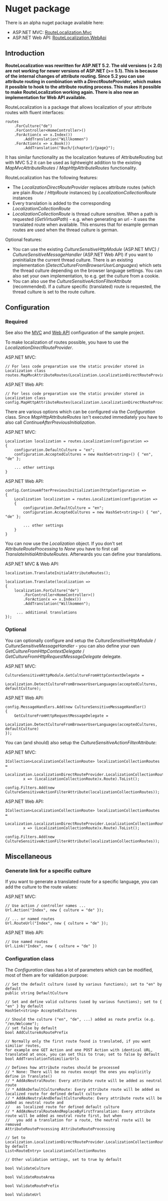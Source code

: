 # Nuget package

There is an alpha nuget package available here:

  * ASP.NET MVC: [RouteLocalization.Mvc](http://nuget.org/packages/RouteLocalization.Mvc)
  * ASP.NET Web API: [RouteLocalization.WebApi](http://nuget.org/packages/RouteLocalization.WebApi)

## Introduction

**RouteLocalization was rewritten for ASP.NET 5.2. The old versions (< 2.0) are not working for newer versions of ASP.NET (>= 5.1). This is because of the internal changes of attribute routing. Since 5.2 you can use attribute routing in combination with a *DirectRouteProvider*, which makes it possible to hook to the attribute routing process. This makes it possible to make RouteLocalization working again. There is also now an implementation for Web API available.**

RouteLocalization is a package that allows localization of your attribute routes with fluent interfaces:

    routes
        .ForCulture("de")
        .ForController<HomeController>()
        .ForAction(x => x.Index())
            .AddTranslation("Willkommen")
        .ForAction(x => x.Book())
            .AddTranslation("Buch/{chapter}/{page}");

It has similar functionality as the localization features of AttributeRouting but with MVC 5.2 it can be used as lightweight addition to the existing *MapMvcAttributeRoutes* / *MapHttpAttributeRoutes* functionality.

RouteLocalization has the following features:

  * The *LocalizationDirectRouteProvider* replaces attribute routes (which are plain *Route* / *HttpRoute* instances) by *LocalizationCollectionRoute* instances
  * Every translation is added to the corresponding *LocalizationCollectionRoute*
  * *LocalizationCollectionRoute* is thread culture sensitive. When a path is requested (*GetVirtualPath*) - e.g. when generating an url - it uses the translated route when available. This ensures that for example german routes are used when the thread culture is german.

Optional features:

  * You can use the existing *CultureSensitiveHttpModule* (ASP.NET MVC) / *CultureSensitiveMessageHandler* (ASP.NET Web API) if you want to preinitialize the current thread culture. There is an existing implementation (*DetectCultureFromBrowserUserLanguages*) which sets the thread culture depending on the browser language settings. You can also set your own implementation, to e.g. get the culture from a cookie.
  * You can also use the *CultureSensitiveActionFilterAttribute* (recommended). If a culture specific (translated) route is requested, the thread culture is set to the route culture.

## Configuration

### Required

See also the [MVC](RouteLocalization.Mvc.Sample/App_Start/RouteConfig.cs) and [Web API](RouteLocalization.Http.Sample/App_Start/WebApiConfig.cs) configuration of the sample project.

To make localization of routes possible, you have to use the *LocalizationDirectRouteProvider*.

ASP.NET MVC:

    // For less code preparation use the static provider stored in Localization class
    routes.MapMvcAttributeRoutes(Localization.LocalizationDirectRouteProvider);

ASP.NET Web API:

    // For less code preparation use the static provider stored in Localization class
    config.MapHttpAttributeRoutes(Localization.LocalizationDirectRouteProvider);

There are various options which can be configured via the *Configuration* class. Since *MapHttpAttributeRoutes* isn't executed immediately you have to also call *ContinueAfterPreviousInitialization*.

ASP.NET MVC:

    Localization localization = routes.Localization(configuration =>
    {
        configuration.DefaultCulture = "en";
        configuration.AcceptedCultures = new HashSet<string>() { "en", "de" };

        ... other settings
    }

ASP.NET Web API:

    config.ContinueAfterPreviousInitialization(httpConfiguration =>
    {
        Localization localization = routes.Localization(configuration =>
        {
            configuration.DefaultCulture = "en";
            configuration.AcceptedCultures = new HashSet<string>() { "en", "de" };

            ... other settings
        }
    }

You can now use the *Localization* object. If you don't set *AttributeRouteProcessing* to *None* you have to first call *TranslateInitialAttributeRoutes*. Afterwards you can define your translations.

ASP.NET MVC & Web API:

    localization.TranslateInitialAttributeRoutes();

    localization.Translate(localization =>
    {
        localization.ForCulture("de")
            .ForController<HomeController>()
            .ForAction(x => x.Index())
            .AddTranslation("Willkommen");

         ... additional translations
    });

### Optional

You can optionally configure and setup the *CultureSensitiveHttpModule* / *CultureSensitiveMessageHandler* - you can also define your own *GetCultureFromHttpContextDelegate* / *GetCultureFromHttpRequestMessageDelegate* delegate.

ASP.NET MVC:

    CultureSensitiveHttpModule.GetCultureFromHttpContextDelegate =
        Localization.DetectCultureFromBrowserUserLanguages(acceptedCultures, defaultCulture);

ASP.NET Web API:

    config.MessageHandlers.Add(new CultureSensitiveMessageHandler()
    {
        GetCultureFromHttpRequestMessageDelegate =
            Localization.DetectCultureFromBrowserUserLanguages(acceptedCultures, defaultCulture)
    });

You can (and should) also setup the *CultureSensitiveActionFilterAttribute*:

ASP.NET MVC:

    ICollection<LocalizationCollectionRoute> localizationCollectionRoutes =
        Localization.LocalizationDirectRouteProvider.LocalizationCollectionRoutes.Select(
            x => (LocalizationCollectionRoute)x.Route).ToList();

    config.Filters.Add(new CultureSensitiveActionFilterAttribute(localizationCollectionRoutes));

ASP.NET Web API:

    ICollection<LocalizationCollectionRoute> localizationCollectionRoutes =
        Localization.LocalizationDirectRouteProvider.LocalizationCollectionRoutes.Select(
            x => (LocalizationCollectionRoute)x.Route).ToList();

    config.Filters.Add(new CultureSensitiveActionFilterAttribute(localizationCollectionRoutes));

## Miscellaneous

### Generate link for a specific culture

If you want to generate a translated route for a specific language, you can add the culture to the route values:

ASP.NET MVC:

    // Use action / controller names ...
    Url.Action("Index", new { culture = "de" });

    // ... or named routes
    Url.RouteUrl("Index", new { culture = "de" });

ASP.NET Web API:

    // Use named routes
    Url.Link("Index", new { culture = "de" })

### Configuration class

The *Configuration* class has a lot of parameters which can be modified, most of them are for validation purpose:

    // Set the default culture (used by various functions); set to "en" by default
    public string DefaultCulture

    // Set and define valid cultures (used by various functions); set to { "en" } by default
    HashSet<string> AcceptedCultures

    // Should the culture ("en", "de", ...) added as route prefix (e.g. "/en/Welcome");
    // set false by default
    bool AddCultureAsRoutePrefix 

    // Normally only the first route found is translated, if you want similiar routes,
    for example one GET Action and one POST Action with identical URL,
    translated at once, you can set this to true; set to false by default
    bool AddTranslationToSimiliarUrls

    // Defines how attribute routes should be processed
    // * None: There will be no routes except the ones you explicitly define in Translate()
    // * AddAsNeutralRoute: Every attribute route will be added as neutral route
    // * AddAsDefaultCultureRoute: Every attribute route will be added as localized route for defined default culture
    // * AddAsNeutralAndDefaultCultureRoute: Every attribute route will be added as neutral route and
    //   as localized route for defined default culture
    // * AddAsNeutralRouteAndReplaceByFirstTranslation: Every attribute route will be added as neutral route first, but when
    //   you add a translation for a route, the neutral route will be removed
    AttributeRouteProcessing AttributeRouteProcessing

    // Set to Localization.LocalizationDirectRouteProvider.LocalizationCollectionRoutes by default
    List<RouteEntry> LocalizationCollectionRoutes 

    // Other validation settings, set to true by default

    bool ValidateCulture 

    bool ValidateRouteArea

    bool ValidateRoutePrefix

    bool ValidateUrl
